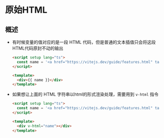 # 原始HTML

## 概述

+ 有时候变量的值对应的是一段 HTML 代码，但是普通的文本插值只会将这段HTML代码原封不动的输出

  ```html
  <script setup lang="ts">
    const name = '<a href="https://vitejs.dev/guide/features.html" target="_blank" rel="noopener">Vite</a>'
  </script>

  <template>
    <div>{{ name }}</div>
  </template>
  ```

+ 如果想让上面的 HTML 字符串以html的形式渲染处理，需要用到 `v-html` 指令

  ```html
  <script setup lang="ts">
    const name = '<a href="https://vitejs.dev/guide/features.html" target="_blank" rel="noopener">Vite</a>'
  </script>

  <template>
    <div v-html="name"></div>
  </template>
  ```
